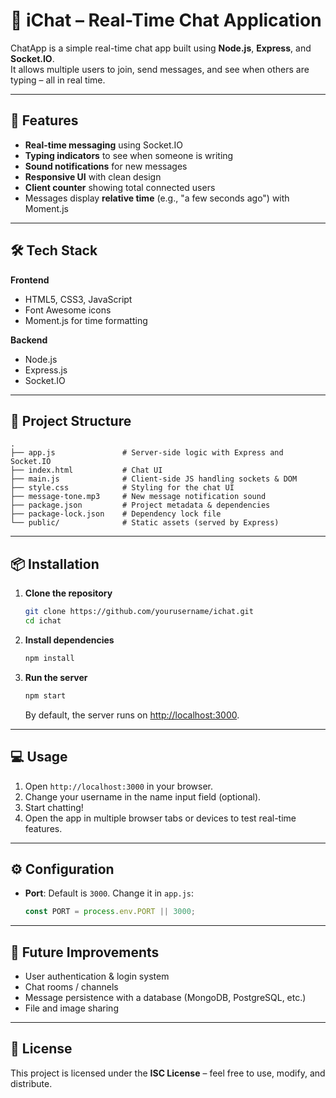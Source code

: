 # 💬 iChat – Real-Time Chat Application

ChatApp is a simple real-time chat app built using **Node.js**, **Express**, and **Socket.IO**.  
It allows multiple users to join, send messages, and see when others are typing – all in real time.

---

## 🚀 Features
- **Real-time messaging** using Socket.IO
- **Typing indicators** to see when someone is writing
- **Sound notifications** for new messages
- **Responsive UI** with clean design
- **Client counter** showing total connected users
- Messages display **relative time** (e.g., "a few seconds ago") with Moment.js

---

## 🛠 Tech Stack
**Frontend**
- HTML5, CSS3, JavaScript
- Font Awesome icons
- Moment.js for time formatting

**Backend**
- Node.js
- Express.js
- Socket.IO

---

## 📂 Project Structure
```
.
├── app.js               # Server-side logic with Express and Socket.IO
├── index.html           # Chat UI
├── main.js              # Client-side JS handling sockets & DOM
├── style.css            # Styling for the chat UI
├── message-tone.mp3     # New message notification sound
├── package.json         # Project metadata & dependencies
├── package-lock.json    # Dependency lock file
└── public/              # Static assets (served by Express)
```

---

## 📦 Installation

1. **Clone the repository**
   ```bash
   git clone https://github.com/yourusername/ichat.git
   cd ichat
   ```

2. **Install dependencies**
   ```bash
   npm install
   ```

3. **Run the server**
   ```bash
   npm start
   ```
   By default, the server runs on [http://localhost:3000](http://localhost:3000).

---

## 💻 Usage
1. Open `http://localhost:3000` in your browser.
2. Change your username in the name input field (optional).
3. Start chatting!
4. Open the app in multiple browser tabs or devices to test real-time features.

---

## ⚙ Configuration
- **Port**: Default is `3000`. Change it in `app.js`:
  ```js
  const PORT = process.env.PORT || 3000;
  ```

---

## 🔮 Future Improvements
- User authentication & login system
- Chat rooms / channels
- Message persistence with a database (MongoDB, PostgreSQL, etc.)
- File and image sharing

---

## 📜 License
This project is licensed under the **ISC License** – feel free to use, modify, and distribute.
